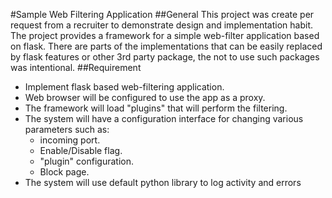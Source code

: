 #Sample Web Filtering Application
##General
This project was create per request from a recruiter to demonstrate design and implementation habit.
The project provides a framework for a simple web-filter application based on flask.
There are parts of the implementations that can be easily replaced by flask features or other 3rd party package, the 
not to use such packages was intentional.
##Requirement
* Implement flask based web-filtering application.
* Web browser will be configured to use the app as a proxy.
* The framework will load "plugins" that will perform the filtering.
* The system will have a configuration interface for changing various parameters such as:
    * incoming port.
    * Enable/Disable flag.
    * "plugin" configuration.
    * Block page.
* The system will use default python library to log activity and errors
